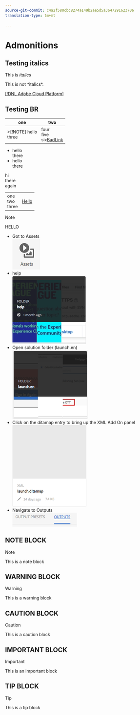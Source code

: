 ```yaml
---
source-git-commit: c4a2f580cbc8274a149b2ae5d5a3647291623706
translation-type: tm+mt

---
```

# Admonitions


## Testing italics

This is *italics*

This is not \*italics\*.

[[!DNL Adobe Cloud Platform]](https://www.adobe.com)

## Testing BR


| one | two |
|---|---|
| >[!NOTE] hello<br>three | four<br>five<br/>six<a href="http://www.aksjfasjkjahdfkjhakjhdfs.com">BadLink</a> |


* hello<br>there
* hello<br/>there

hi<br>there<br/>again


<table>
<tr>
<td>
one<br>two<br/>three
</td>
<td>
<a href="http://www.alksdjfsdkjf.com">Hello</a>
</td>
</tr>
</table>

>[!NOTE]
>HELLO

* Got to Assets<br/>![](assets/2018-07-24-13-47-56.png)
* help<br/>![](2018-07-24-13-49-21.png)
* Open solution folder (launch.en)<br/>![](2018-07-24-13-51-13.png)
* Click on the ditamap entry to bring up the XML Add On panel<br/>![](2018-07-24-13-52-20.png)
* Navigate to Outputs<br/>![](2018-07-24-13-53-25.png)

## NOTE BLOCK

>[!NOTE]
>This is a note block

## WARNING BLOCK

>[!WARNING]
>This is a warning block

## CAUTION BLOCK

>[!CAUTION]
>This is a caution block

## IMPORTANT BLOCK

>[!IMPORTANT]
>This is an important block

## TIP BLOCK

>[!TIP]
>This is a tip block

